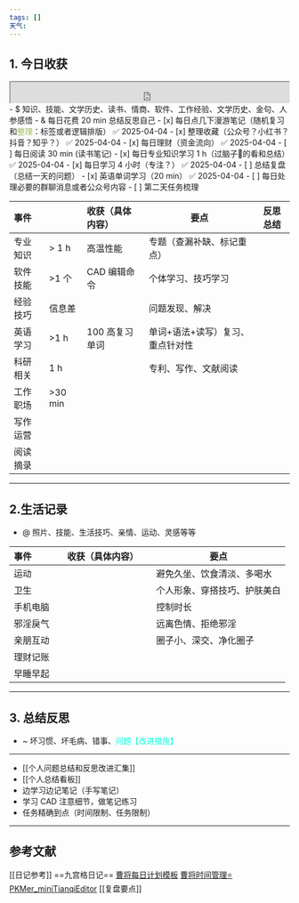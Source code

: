 ```yaml
---
tags: []
天气:
---
```


## 1. 今日收获

<div style=" width: 100%;  height:40;overflow: hidden; "><iframe src="https://widget.pkmer.cn/free/miniTianqi?user=a2e5899e-975e-4457-afd4-ec3ff7dcbc90&select-theme=ta&theme=%E6%A0%B7%E5%BC%8F4&input-text=&theme-color=%2350F9FFFF&select-icon=durian" allow="fullscreen" style=" height: 100%; width: 100%;"></iframe></div>
- $ 知识、技能、文学历史、读书、情商、软件、工作经验、文学历史、金句、人参感悟
- & 每日花费 20 min 总结反思自己 
- [x] 每日点几下漫游笔记（随机复习和<font color="#9bbb59">整理</font>：标签或者逻辑排版） ✅ 2025-04-04
- [x] 整理收藏（公众号？小红书？抖音？知乎？） ✅ 2025-04-04
- [x] 每日理财（资金流向） ✅ 2025-04-04
- [ ] 每日阅读 30 min (读书笔记)
- [x] 每日专业知识学习 1 h（过脑子🧠的看和总结） ✅ 2025-04-04
- [x] 每日学习 4 小时（专注？） ✅ 2025-04-04
- [ ] 总结复盘（总结一天的问题）
- [x] 英语单词学习（20 min） ✅ 2025-04-04
- [ ] 每日处理必要的群聊消息或者公众号内容 
- [ ] 第二天任务梳理

| 事件   |          | 收获（具体内容）  | 要点                | 反思总结 |
| :--- | -------- | :-------- | ----------------- | ---- |
| 专业知识 | \> 1 h   | 高温性能      | 专题（查漏补缺、标记重点）     |      |
| 软件技能 | \>1 个    | CAD 编辑命令  | 个体学习、技巧学习         |      |
| 经验技巧 | 信息差      |           | 问题发现、解决           |      |
| 英语学习 | \>1 h    | 100 高复习单词 | 单词+语法+读写）复习、重点针对性 |      |
| 科研相关 | 1 h      |           | 专利、写作、文献阅读        |      |
| 工作职场 | \>30 min |           |                   |      |
| 写作运营 |          |           |                   |      |
| 阅读摘录 |          |           |                   |      |

---
## 2.生活记录
- @  照片、技能、生活技巧、亲情、运动、灵感等等

| 事件   |     | 收获（具体内容） |     | 要点             |
| :--- | --- | :------- | --- | -------------- |
| 运动   |     |          |     | 避免久坐、饮食清淡、多喝水  |
| 卫生   |     |          |     | 个人形象、穿搭技巧、护肤美白 |
| 手机电脑 |     |          |     | 控制时长           |
| 邪淫戾气 |     |          |     | 远离色情、拒绝邪淫      |
| 亲朋互动 |     |          |     | 圈子小、深交、净化圈子    |
| 理财记账 |     |          |     |                |
| 早睡早起 |     |          |     |                |

---
## 3. 总结反思
- ~ 坏习惯、坏毛病、错事、<font color="#00ffdc">问题【改进措施】</font>
---
- [[个人问题总结和反思改进汇集]]
- [[个人总结看板]]
- 边学习边记笔记（手写笔记）
- 学习 CAD 注意细节，做笔记练习 
- 任务精确到点（时间限制、任务限制）


---
## 参考文献

[[日记参考]] ==九宫格日记==
[曹将每日计划模板](https://mp.weixin.qq.com/s/8LYri0lvPV5Y8snHqvpJ5g)
[曹将时间管理⭐](https://mp.weixin.qq.com/s/Z8l7B5iOoCGtjP_KvMjMxA)
[PKMer_miniTianqiEditor](https://pkmer.cn/products/widget/miniTianqiEditor/)
[[复盘要点]]





